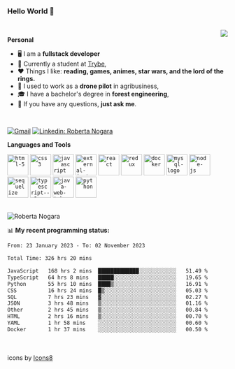 ### Hello World 👋

<br />

<img align="right" src="https://github.blog/wp-content/uploads/2018/10/46896184-b679fc80-ce30-11e8-88bf-921e9b788f7c.gif?resize=200%2C200"  />

**Personal**
- 🖥️ I am a **fullstack developer**
- 📖 Currently a student at [Trybe](https://www.betrybe.com/),
- ❤️ Things I like: **reading, games, animes, star wars, and the lord of the rings.** 
- 🌾 I used to work as a **drone pilot** in agribusiness,
- 🎓 I have a bachelor's degree in **forest engineering**,
- 💬 If you have any questions, **just ask me**.

<br />

[![Gmail](https://img.icons8.com/neon/96/gmail.png)](mailto:r.nogara.dev@gmail.com)
[![Linkedin: Roberta Nogara](https://img.icons8.com/neon/96/linkedin.png)](https://www.linkedin.com/in/robertanogara/)

**Languages and Tools**  

<code><img width="48" height="48" src="https://img.icons8.com/fluency/48/html-5.png" alt="html-5"/></code>
<code><img width="48" height="48" src="https://img.icons8.com/fluency/48/css3.png" alt="css3"/></code>
<code><img width="48" height="48" src="https://img.icons8.com/fluency/48/javascript.png" alt="javascript"/></code>
<code><img width="48" height="48" src="https://img.icons8.com/external-tal-revivo-color-tal-revivo/48/external-jest-can-collect-code-coverage-information-from-entire-projects-logo-color-tal-revivo.png" alt="external-jest-can-collect-code-coverage-information-from-entire-projects-logo-color-tal-revivo"/></code>
<code><img width="48" height="48" src="https://img.icons8.com/office/40/react.png" alt="react"/></code>
<code><img width="48" height="48" src="https://img.icons8.com/color/48/redux.png" alt="redux"/></code>
<code><img width="48" height="48" src="https://img.icons8.com/fluency/48/docker.png" alt="docker"/></code>
<code><img width="48" height="48" src="https://img.icons8.com/fluency/48/mysql-logo.png" alt="mysql-logo"/></code>
<code><img width="48" height="48" src="https://img.icons8.com/fluency/48/node-js.png" alt="node-js"/></code>
<code><img width="48" height="48" src="https://cdn.icon-icons.com/icons2/2415/PNG/512/sequelize_original_logo_icon_146348.png" alt="sequelize"/></code>
<code><img width="48" height="48" src="https://img.icons8.com/fluency/48/typescript--v2.png" alt="typescript--v2"/></code>
<code><img width="48" height="48" src="https://img.icons8.com/color/48/java-web-token.png" alt="java-web-token"/></code>
<code><img width="48" height="48" src="https://img.icons8.com/fluency/48/python.png" alt="python"/></code>

<br />
<img src="https://github-readme-stats.vercel.app/api?username=rnogara&count_private=true&show_icons=true" alt="Roberta Nogara" />
<br />

📊 **My recent programming status:**
<!--START_SECTION:waka-->

```txt
From: 23 January 2023 - To: 02 November 2023

Total Time: 326 hrs 20 mins

JavaScript   168 hrs 2 mins  █████████████░░░░░░░░░░░░   51.49 %
TypeScript   64 hrs 8 mins   █████░░░░░░░░░░░░░░░░░░░░   19.65 %
Python       55 hrs 10 mins  ████▒░░░░░░░░░░░░░░░░░░░░   16.91 %
CSS          16 hrs 24 mins  █▒░░░░░░░░░░░░░░░░░░░░░░░   05.03 %
SQL          7 hrs 23 mins   ▓░░░░░░░░░░░░░░░░░░░░░░░░   02.27 %
JSON         3 hrs 48 mins   ▒░░░░░░░░░░░░░░░░░░░░░░░░   01.16 %
Other        2 hrs 45 mins   ▒░░░░░░░░░░░░░░░░░░░░░░░░   00.84 %
HTML         2 hrs 16 mins   ▒░░░░░░░░░░░░░░░░░░░░░░░░   00.70 %
YAML         1 hr 58 mins    ░░░░░░░░░░░░░░░░░░░░░░░░░   00.60 %
Docker       1 hr 37 mins    ░░░░░░░░░░░░░░░░░░░░░░░░░   00.50 %
```

<!--END_SECTION:waka-->

<br />
<br />
icons by <a href="https://icons8.com">Icons8</a>
